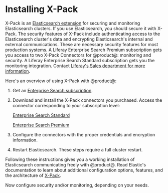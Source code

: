 # Installing X-Pack [](id=installing-x-pack)

X-Pack is an 
[Elasticsearch extension](https://www.elastic.co/guide/en/elasticsearch/reference/6.5/setup-xpack.html)
for securing and monitoring Elasticsearch clusters. If you use Elasticsearch,
you should secure it with X-Pack. The security features of X-Pack include
authenticating access to the Elasticsearch cluster's data and encrypting
Elasticsearch's internal and external communications. These are necessary
security features for most production systems. A Liferay Enterprise Search
Premium subscription gets you access to two X-Pack Connectors for @product@:
monitoring and security. A Liferay Enterprise Search Standard subscription gets
you the monitoring integration. Contact
[Liferay's Sales department for more information](https://www.liferay.com/contact-us#contact-sales).

Here's an overview of using X-Pack with @product@:

1.  Get an [Enterprise Search subscription](https://help.liferay.com/hc/en-us/articles/360014400932).

2.  Download and install the X-Pack connectors you purchased. Access the
    connector corresponding to your subscription level:

    [Enterprise Search Standard](https://customer.liferay.com/group/customer/downloads?_com_liferay_osb_customer_downloads_display_web_DownloadsDisplayPortlet_formDate=1543422323440&p_p_id=com_liferay_osb_customer_downloads_display_web_DownloadsDisplayPortlet&p_p_lifecycle=0&p_p_state=normal&p_p_mode=view&_com_liferay_osb_customer_downloads_display_web_DownloadsDisplayPortlet_product=enterpriseSearchStandard&_com_liferay_osb_customer_downloads_display_web_DownloadsDisplayPortlet_fileType=product)

    [Enterprise Search Premium](https://customer.liferay.com/group/customer/downloads?_com_liferay_osb_customer_downloads_display_web_DownloadsDisplayPortlet_formDate=1543422331595&p_p_id=com_liferay_osb_customer_downloads_display_web_DownloadsDisplayPortlet&p_p_lifecycle=0&p_p_state=normal&p_p_mode=view&_com_liferay_osb_customer_downloads_display_web_DownloadsDisplayPortlet_product=enterpriseSearchPremium&_com_liferay_osb_customer_downloads_display_web_DownloadsDisplayPortlet_fileType=product)

3.  Configure the connectors with the proper credentials and encryption
    information.

4.  Restart Elasticsearch. These steps require a full cluster restart.

Following these instructions gives you a working installation of Elasticsearch
communicating freely with @product@. Read Elastic's documentation to learn about
additional configuration options, features, and the architecture of
[X-Pack](https://www.elastic.co/guide/en/elasticsearch/reference/6.5/configuring-security.html). 

Now configure security and/or monitoring, depending on your needs.
